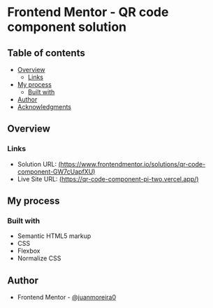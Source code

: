 # Frontend Mentor - QR code component solution

## Table of contents

- [Overview](#overview)
  - [Links](#links)
- [My process](#my-process)
  - [Built with](#built-with)
- [Author](#author)
- [Acknowledgments](#acknowledgments)

## Overview

### Links

- Solution URL: [(https://www.frontendmentor.io/solutions/qr-code-component-GW7cUapfXU)](https://your-solution-url.com)
- Live Site URL: [(https://qr-code-component-pi-two.vercel.app/)](https://your-live-site-url.com)

## My process

### Built with

- Semantic HTML5 markup
- CSS 
- Flexbox
- Normalize CSS

## Author

- Frontend Mentor - [@juanmoreira0](https://www.frontendmentor.io/profile/juanmoreira0)
